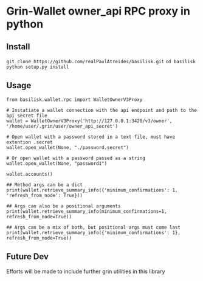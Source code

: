 # Grin-Wallet owner_api RPC proxy in python

## Install

`git clone https://github.com/realPaulAtreides/basilisk.git`
`cd basilisk`
`python setup.py install`


## Usage

```
from basilisk.wallet.rpc import WalletOwnerV3Proxy

# Instatiate a wallet connection with the api endpoint and path to the api secret file
wallet = WalletOwnerV3Proxy('http://127.0.0.1:3420/v3/owner', '/home/user/.grin/user/owner_api_secret')

# Open wallet with a password stored in a text file, must have extention .secret
wallet.open_wallet(None, "./password.secret")

# Or open wallet with a password passed as a string
wallet.open_wallet(None, "password1")

wallet.accounts()

## Method args can be a dict
print(wallet.retrieve_summary_info({'minimum_confirmations': 1, 'refresh_from_node': True}))

## Args can also be a positional arguments
print(wallet.retrieve_summary_info(minimum_confirmations=1, refresh_from_node=True))

## Args can be a mix of both, but positional args must come last
print(wallet.retrieve_summary_info({'minimum_confirmations': 1}, refresh_from_node=True))

```

## Future Dev
Efforts will be made to include further grin utilities in this library
